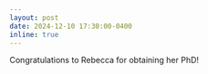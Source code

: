 ```yaml
---
layout: post
date: 2024-12-10 17:30:00-0400
inline: true
---
```


Congratulations to Rebecca for obtaining her PhD!